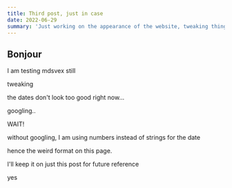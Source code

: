 ```yaml
---
title: Third post, just in case
date: 2022-06-29
summary: 'Just working on the appearance of the website, tweaking things etcetera.'
---
```


## Bonjour

I am testing mdsvex still

tweaking

the dates don't look too good right now...

googling..

WAIT!

without googling, I am using numbers instead of strings for the date

hence the weird format on this page.

I'll keep it on just this post for future reference

yes

<style lang="postcss">

    h2 {
		@apply pb-4;
	}
    
    p {
        @apply py-2
    }

    </style>
